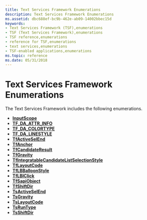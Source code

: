 ```yaml
---
title: Text Services Framework Enumerations
description: Text Services Framework Enumerations
ms.assetid: dbc688ef-bc9b-462e-ab09-14002bbec15d
keywords:
- Text Services Framework (TSF),enumerations
- TSF (Text Services Framework),enumerations
- TSF reference,enumerations
- reference for TSF,enumerations
- text services,enumerations
- TSF-enabled applications,enumerations
ms.topic: reference
ms.date: 05/31/2018
---
```


# Text Services Framework Enumerations

The Text Services Framework includes the following enumerations.

-   [**InputScope**](/windows/win32/api/inputscope/ne-inputscope-inputscope)
-   [**TF\_DA\_ATTR\_INFO**](/windows/win32/api/msctf/ne-msctf-tf_da_attr_info)
-   [**TF\_DA\_COLORTYPE**](/windows/win32/api/msctf/ne-msctf-tf_da_colortype)
-   [**TF\_DA\_LINESTYLE**](/windows/win32/api/msctf/ne-msctf-tf_da_linestyle)
-   [**TfActiveSelEnd**](/windows/win32/api/msctf/ne-msctf-tfactiveselend)
-   [**TfAnchor**](/windows/win32/api/msctf/ne-msctf-tfanchor)
-   [**TfCandidateResult**](/windows/win32/api/ctffunc/ne-ctffunc-tfcandidateresult)
-   [**TfGravity**](/windows/win32/api/msctf/ne-msctf-tfgravity)
-   [**TfIntegratableCandidateListSelectionStyle**](/windows/win32/api/ctffunc/ne-ctffunc-tfintegratablecandidatelistselectionstyle)
-   [**TfLayoutCode**](/windows/win32/api/msctf/ne-msctf-tflayoutcode)
-   [**TfLBBalloonStyle**](/windows/win32/api/ctfutb/ne-ctfutb-tflbballoonstyle)
-   [**TfLBIClick**](/windows/win32/api/ctfutb/ne-ctfutb-tflbiclick)
-   [**TfSapiObject**](/windows/win32/api/ctffunc/ne-ctffunc-tfsapiobject)
-   [**TfShiftDir**](/windows/win32/api/msctf/ne-msctf-tfshiftdir)
-   [**TsActiveSelEnd**](/windows/win32/api/textstor/ne-textstor-tsactiveselend)
-   [**TsGravity**](/windows/win32/api/textstor/ne-textstor-tsgravity)
-   [**TsLayoutCode**](/windows/win32/api/textstor/ne-textstor-tslayoutcode)
-   [**TsRunType**](/windows/win32/api/textstor/ne-textstor-tsruntype)
-   [**TsShiftDir**](/windows/win32/api/textstor/ne-textstor-tsshiftdir)

 

 




